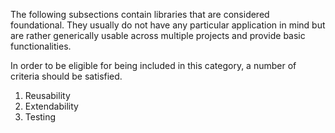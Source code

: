 The following subsections contain libraries that are considered foundational.
They usually do not have any particular application in mind but are rather generically usable
across multiple projects and provide basic functionalities.

In order to be eligible for being included in this category, a number of criteria should be
satisfied.
1. Reusability
2. Extendability
3. Testing
